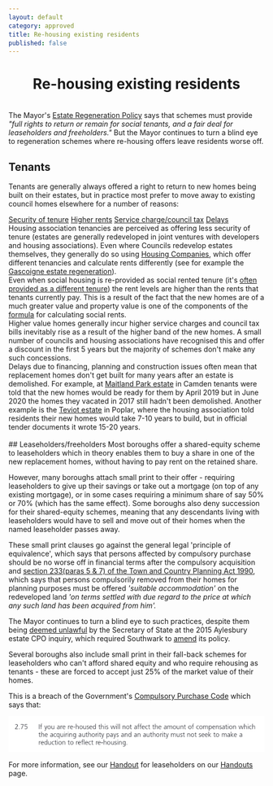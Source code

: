 ```yaml
---
layout: default
category: approved 
title: Re-housing existing residents
published: false
---
```

<center><h1>Re-housing existing residents</h1></center><br> 
The Mayor's <a href="https://www.london.gov.uk/sites/default/files/better-homes-for-local-people-the-mayors-good-practice-guide-to-estate-regeneration.pdf">Estate Regeneration Policy</a> says that schemes must provide <i>"full rights to return or remain for social tenants, and a fair deal for leaseholders and freeholders."</i> But the Mayor continues to turn a blind eye to regeneration schemes where re-housing offers leave residents worse off.

## Tenants
Tenants are generally always offered a right to return to new homes being built on their estates, but in practice most prefer to move away to existing council homes elsewhere for a number of reasons:

<div class="row">
  <div class="col-4">
    <div class="list-group" id="list-tab" role="tablist">
      <a class="list-group-item list-group-item-action active" id="list-home-list" data-toggle="list" href="#list-home" role="tab" aria-controls="home">Security of tenure</a>
      <a class="list-group-item list-group-item-action" id="list-profile-list" data-toggle="list" href="#list-profile" role="tab" aria-controls="profile">Higher rents</a>
      <a class="list-group-item list-group-item-action" id="list-messages-list" data-toggle="list" href="#list-messages" role="tab" aria-controls="messages">Service charge/council tax</a>
      <a class="list-group-item list-group-item-action" id="list-settings-list" data-toggle="list" href="#list-settings" role="tab" aria-controls="settings">Delays</a>
    </div>
  </div>
  <div class="col-8">
    <div class="tab-content" id="nav-tabContent">
      <div class="tab-pane fade show active" id="list-home" role="tabpanel" aria-labelledby="list-home-list">Housing association tenancies are perceived as offering less security of tenure (estates are generally redeveloped in joint ventures with developers and housing associations). Even where Councils redevelop estates themselves, they generally do so using <a href="https://www.insidehousing.co.uk/news/news/councils-set-up-58-housing-companies-since-2012-54634">Housing Companies</a>, which offer different tenancies and calculate rents differently (see for example the <a href="/estates/barkinganddagenham/gascoigne">Gascoigne estate regeneration</a>).</div>
      <div class="tab-pane fade" id="list-profile" role="tabpanel" aria-labelledby="list-profile-list">Even when social housing is re-provided as social rented tenure (it's <a href="/approved/schemesapproved">often provided as a different tenure</a>) the rent levels are higher than the rents that tenants currently pay. This is a result of the fact that the new homes are of a much greater value and property value is one of the components of the <a href="https://assets.publishing.service.gov.uk/government/uploads/system/uploads/attachment_data/file/313992/ccrfa3_fullc.pdf">formula</a> for calculating social rents.</div>
      <div class="tab-pane fade" id="list-messages" role="tabpanel" aria-labelledby="list-messages-list">Higher value homes generally incur higher service charges and council tax bills inevitably rise as a result of the higher band of the new homes. A small number of councils and housing associations have recognised this and offer a discount in the first 5 years but the majority of schemes don't make any such concessions.</div>
      <div class="tab-pane fade" id="list-settings" role="tabpanel" aria-labelledby="list-settings-list">Delays due to financing, planning and construction issues often mean that replacement homes don't get built for many years after an estate is demolished. For example, at <a href="/estates/camden/aspenhouse/">Maitland Park estate</a> in Camden tenants were told that the new homes would be ready for them by April 2019 but in June 2020 the homes they vacated in 2017 still hadn't been demolished. Another example is the <a href="/estates/towerhamlets/teviot/">Teviot estate</a> in Poplar, where the housing association told residents their new homes would take 7-10 years to build, but in official tender documents it wrote 15-20 years.</div>
    </div>
  </div>
</div>
<br>
## Leaseholders/freeholders
Most boroughs offer a shared-equity scheme to leaseholders which in theory enables them to buy a share in one of the new replacement homes, without having to pay rent on the retained share. 

However, many boroughs attach small print to their offer - requiring leaseholders to give up their savings or take out a mortgage (on top of any existing mortgage), or in some cases requiring a minimum share of say 50% or 70% (which has the same effect). Some boroughs also deny succession for their shared-equity schemes, meaning that any descendants living with leaseholders would have to sell and move out of their homes when the named leaseholder passes away. 

These small print clauses go against the general legal 'principle of equivalence', which says that persons affected by compulsory purchase should be no worse off in financial terms after the compulsory acquisition and <a href="http://www.legislation.gov.uk/ukpga/1990/8/section/233">section 233(paras 5 & 7) of the Town and Country Planning Act 1990</a>, which says that persons compulsorily removed from their homes for planning purposes must be offered <i>'suitable accommodation'</i> on the redeveloped land <i>'on terms settled with due regard to the price at which any such land has been acquired from him'.</i>

The Mayor continues to turn a blind eye to such practices, despite them being [deemed unlawful](https://www.theguardian.com/society/2016/sep/16/government-blocks-controversial-plan-to-force-out-housing-estate-residents) by the Secretary of State at the 2015 Aylesbury estate CPO inquiry, which required Southwark to [amend](http://moderngov.southwarksites.com/documents/s74901/Report%20Amending%20the%20shared%20equity%20rehousing%20policy%20for%20qualifying%20homeowners%20affected%20by%20regenerati.pdf) its policy.

Several boroughs also include small print in their fall-back schemes for leaseholders who can't afford shared equity and who require rehousing as tenants - these are forced to accept just 25% of the market value of their homes.

This is a breach of the Government's [Compulsory Purchase Code](https://assets.publishing.service.gov.uk/government/uploads/system/uploads/attachment_data/file/571453/booklet4.pdf) which says that:

<img src="/images/cpocodeextract.png" class="img-fluid rounded img-thumbnail">

For more information, see our <a href="">Handout</a> for leaseholders on our <a href="/guide">Handouts</a> page.


